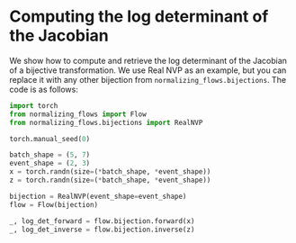 # Computing the log determinant of the Jacobian

We show how to compute and retrieve the log determinant of the Jacobian of a bijective transformation. 
We use Real NVP as an example, but you can replace it with any other bijection from `normalizing_flows.bijections`.
The code is as follows:

```python
import torch
from normalizing_flows import Flow
from normalizing_flows.bijections import RealNVP

torch.manual_seed(0)

batch_shape = (5, 7)
event_shape = (2, 3)
x = torch.randn(size=(*batch_shape, *event_shape))
z = torch.randn(size=(*batch_shape, *event_shape))

bijection = RealNVP(event_shape=event_shape)
flow = Flow(bijection)

_, log_det_forward = flow.bijection.forward(x)
_, log_det_inverse = flow.bijection.inverse(z)
```